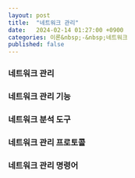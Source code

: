 ```yaml
---
layout: post
title:  "네트워크 관리"
date:   2024-02-14 01:27:00 +0900
categories: 이론&nbsp;-&nbsp;네트워크
published: false
---
```


### 네트워크 관리
### 네트워크 관리 기능
### 네트워크 분석 도구
### 네트워크 관리 프로토콜
### 네트워크 관리 명령어